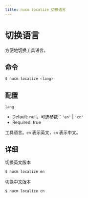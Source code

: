 ```yaml
---
title: nucm localize 切换语言
---
```


# 切换语言

方便地切换工具语言。

## 命令

```bash
$ nucm localize <lang>
```

## 配置

`lang`

- Default: null。可选参数：`'en'` | `'cn'`
- Required: true

工具语言。`en` 表示英文，`cn` 表示中文。

## 详细

切换英文版本

```bash
$ nucm localize en
```

切换中文版本

```bash
$ nucm localize cn
```
